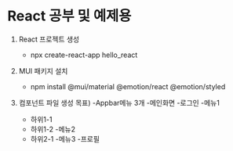 # React 공부 및 예제용
1) React 프로젝트 생성
    - npx create-react-app hello_react

2) MUI 패키지 설치
    - npm install @mui/material @emotion/react @emotion/styled

3) 컴포넌트 파일 생성
  목표)
  -Appbar메뉴 3개
  -메인화면
  -로그인
  -메뉴1
    - 하위1-1
    - 하위1-2
  -메뉴2
    - 하위2-1
  -메뉴3
  -프로필
